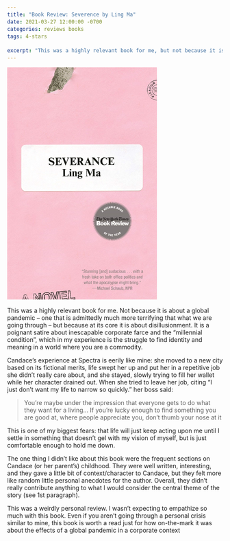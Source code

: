 ```yaml
---
title: "Book Review: Severence by Ling Ma"
date: 2021-03-27 12:00:00 -0700
categories: reviews books
tags: 4-stars

excerpt: "This was a highly relevant book for me, but not because it is about a global pandemic..." 
---
```

<img src="/assets/images/severance.jpg" alt="Book cover for Severance by Ling Ma" width="350">

<i class="fas fa-star fa-lg"></i>
<i class="fas fa-star fa-lg"></i>
<i class="fas fa-star fa-lg"></i>
<i class="fas fa-star fa-lg"></i>
<i class="far fa-star fa-lg"></i>

This was a highly relevant book for me. Not because it is about a global pandemic – one that is admittedly much more terrifying that what we are going through – but because at its core it is about disillusionment. It is a poignant satire about inescapable corporate farce and the “millennial condition”, which in my experience is the struggle to find identity and meaning in a world where you are a commodity.

Candace’s experience at Spectra is eerily like mine: she moved to a new city based on its fictional merits, life swept her up and put her in a repetitive job she didn’t really care about, and she stayed, slowly trying to fill her wallet while her character drained out. When she tried to leave her job, citing “I just don’t want my life to narrow so quickly.” her boss said:

> You’re maybe under the impression that everyone gets to do what they want for a living… If you’re lucky enough to find something you are good at, where people appreciate you, don’t thumb your nose at it

This is one of my biggest fears: that life will just keep acting upon me until I settle in something that doesn’t gel with my vision of myself, but is just comfortable enough to hold me down.

The one thing I didn’t like about this book were the frequent sections on Candace (or her parent’s) childhood. They were well written, interesting, and they gave a little bit of context/character to Candace, but they felt more like random little personal anecdotes for the author. Overall, they didn’t really contribute anything to what I would consider the central theme of the story (see 1st paragraph).

This was a weirdly personal review. I wasn’t expecting to empathize so much with this book. Even if you aren’t going through a personal crisis similar to mine, this book is worth a read just for how on-the-mark it was about the effects of a global pandemic in a corporate context

